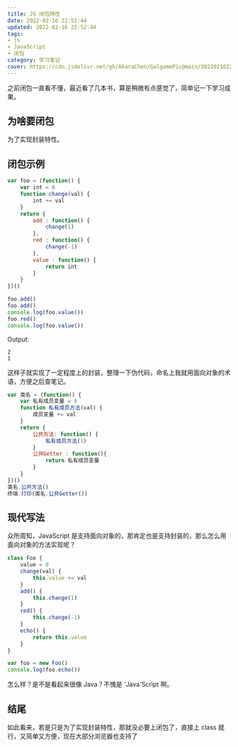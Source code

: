 ```yaml
---
title: JS 闭包特性
date: 2022-02-16 22:52:44
updated: 2022-02-16 22:52:44
tags:
- js
- JavaScript
- 闭包
category: 学习笔记
cover: https://cdn.jsdelivr.net/gh/AkaraChen/GalgamePic@main/20220216225920.png
---
```


之前闭包一直看不懂，最近看了几本书，算是稍微有点感觉了，简单记一下学习成果。

## 为啥要闭包

为了实现封装特性。

## 闭包示例

```JavaScript
var foo = (function() {
    var int = 0
    function change(val) {
        int += val
    }
    return {
        add : function() {
        	change(1)
        },
        red : function() {
            change(-1)
        },
        value : function() {
            return int
        }
    }
})()

foo.add()
foo.add()
console.log(foo.value())
foo.red()
console.log(foo.value())
```

Output:

```plain
2
1
```

这样子就实现了一定程度上的封装，整理一下伪代码，命名上我就用面向对象的术语，方便之后查笔记。

```JavaScript
var 类名 = (function() {
	var 私有成员变量 = 0
	function 私有成员方法(val) {
		成员变量 += val
	}
	return {
		公共方法: function() {
			私有成员方法(1)
		}
		公共Getter : function(){
			return 私有成员变量
		}
	}
})()
类名.公共方法()
终端.打印(类名.公共Getter())
```

## 现代写法

众所周知，JavaScript 是支持面向对象的，那肯定也是支持封装的，那么怎么用面向对象的方法实现呢？

```JavaScript
class Foo {
    value = 0
    change(val) {
        this.value += val
    }
    add() {
        this.change(1)
    }
    red() {
        this.change(-1)
    }
    echo() {
        return this.value
    }
}

var foo = new Foo()
console.log(foo.echo())
```

怎么样？是不是看起来很像 Java？不愧是 'Java'Script 啊。

## 结尾

如此看来，若是只是为了实现封装特性，那就没必要上闭包了，直接上 class 就行，又简单又方便，现在大部分浏览器也支持了
